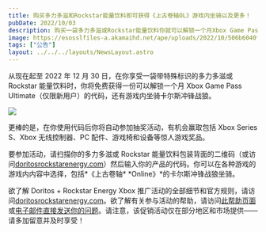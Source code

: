 ```yaml
---
title: 购买多力多滋和Rockstar能量饮料即可获得《上古卷轴OL》游戏内坐骑以及更多！
pubDate: 2022/10/03
description: 购买一袋多力多滋或Rockstar能量饮料你就可以解锁一个月Xbox Game Pass Ultimate，卡尔斯冲锋战狼坐骑，以及更多。
image: https://esosslfiles-a.akamaihd.net/ape/uploads/2022/10/506b6040fad36277c8f930dd41f25be6.jpg
tags: ["公告"]
layout: ../../../layouts/NewsLayout.astro
---
```


从现在起至 2022 年 12 月 30 日，在你享受一袋带特殊标识的多力多滋或 Rockstar 能量饮料时，你将免费获得一份可以解锁一个月 Xbox Game Pass
Ultimate（仅限新用户）的代码，还有游戏内坐骑卡尔斯冲锋战狼。

![](https://esosslfiles-a.akamaihd.net/ape/uploads/2022/10/2354fe60fac83bf8e1bc535f2014aece.jpg)

更棒的是，在你使用代码后你将自动参加抽奖活动，有机会赢取包括 Xbox Series S、Xbox 无线控制器、PC 配件、游戏椅和设备等惊人游戏奖品。

要参加活动，请扫描你的多力多滋或 Rockstar
能量饮料包装背面的二维码（或访问[doritosrockstarenergy.com](https://www.doritosrockstarenergy.com/)）然后输入你的产品的代码。你可以在各种游戏的游戏内内容中选择，包括*《上古卷轴*
*Online》*的卡尔斯冲锋战狼坐骑。

欲了解 Doritos + Rockstar Energy Xbox
推广活动的全部细节和官方规则，请访问[doritosrockstarenergy.com](https://www.doritosrockstarenergy.com/)。欲了解有关参与活动的帮助，请访问[此帮助页面](https://contact.pepsico.com/fritolay)或[电子邮件直接发送你的问题](mailto:fritolay@promosupport.com)。请注意，该促销活动仅在部分地区和市场提供——请多加留意并及时享受！
